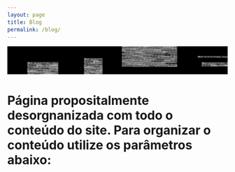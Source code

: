 ```yaml
---
layout: page
title: Blog
permalink: /blog/
---
```

![img-03](/assets/images/img-03.jpg)

# Página propositalmente desorgnanizada com todo o conteúdo do site. Para organizar o conteúdo utilize os parâmetros abaixo: